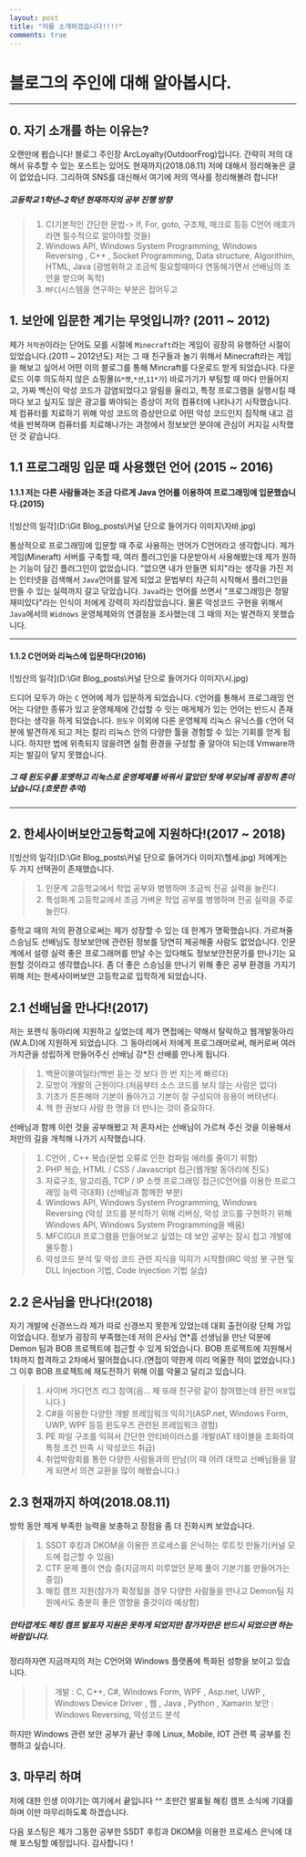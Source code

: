```yaml
---
layout: post
title: "저를 소개하겠습니다!!!!"
comments: true
---
```


# 블로그의 주인에 대해 알아봅시다.

---
## 0. 자기 소개를 하는 이유는?

오랜만에 뵙습니다! 블로그 주인장 ArcLoyalty(OutdoorFrog)입니다.
간략히 저의 대해서 유추할 수 있는 포스트는 있어도 현재까지(2018.08.11) 저에 대해서 정리해놓은 글이 없었습니다.
그리하여 SNS를 대신해서 여기에 저의 역사를 정리해볼려 합니다!

##### 고등학교 1학년~2학년 현재까지의 공부 진행 방향

> 1. C(기본적인 간단한 문법-> If, For, goto, 구조체, 매크로 등등 C언어 애호가라면 필수적으로 알아야할 것들)
> 2. Windows API, Windows System Programming, Windows Reversing , C++ , Socket Programming, Data structure, Algorithim, HTML, Java
> (광범위하고 조금씩 필요할때마다 연동해가면서 선배님의 조언을 받으며 독학)
> 3. `MFC`(시스템을 연구하는 부분은 접어두고 


## 1. 보안에 입문한 계기는 무엇입니까? (2011 ~ 2012)

제가 `저작권`이라는 단어도 모를 시절에 `Minecraft`라는 게임이 굉장히 유행하던 시절이 있었습니다.(2011 ~ 2012년도)
저는 그 때 친구들과 놀기 위해서 Minecraft라는 게임을 해보고 싶어서 어떤 이의 블로그를 통해 Mincraft를 다운로드 받게 되었습니다.
다운로드 이후 의도하지 않은 쇼핑몰(`G*켓`,`*션`,`11*가`) 바로가기가 부팅할 때 마다 만들어지고, 가짜 백신이 악성 코드가 감염되었다고 알림을 울리고, 특정 프로그램을 실행시킬 때마다 보고 싶지도 않은 광고를 봐야되는 증상이 저의 컴퓨터에 나타나기 시작했습니다. 
제 컴퓨터를 치료하기 위해 악성 코드의 증상만으로 어떤 악성 코드인지 짐작해 내고 검색을 반복하며 컴퓨터를 치료해나가는 과정에서 정보보안 분야에 관심이 커지길 시작했던 것 같습니다.

## 1.1 프로그래밍 입문 때 사용했던 언어 (2015 ~ 2016)

#### 1.1.1 저는 다른 사람들과는 조금 다르게 Java 언어를 이용하여 프로그래밍에 입문했습니다.(2015)

![빙산의 일각](D:\Git Blog\_posts\커널 단으로 들어가다 이미지\자바.jpg)

통상적으로 프로그래밍에 입문할 때 주로 사용하는 언어가 C언어라고 생각합니다.
제가 게임(Mineraft) 서버를 구축할 때, 여러 플러그인을 다운받아서 사용해봤는데 제가 원하는 기능이 담긴 플러그인이 없었습니다.
"없으면 내가 만들면 되지"라는 생각을 가진 저는 인터넷을 검색해서 `Java`언어를 알게 되었고 문법부터 차근히 시작해서 플러그인을 만들 수 있는 실력까지 갈고 닦았습니다.
`Java`라는 언어를 쓰면서 "프로그래밍은 정말 재미있다"라는 인식이 저에게 강력히 자리잡았습니다.
물론 악성코드 구현을 위해서 `Java`에서의 `Widnows` 운영체제와의 연결점을 조사했는데 그 때의 저는 발견하지 못했습니다.

---


#### 1.1.2 C언어와 리눅스에 입문하다!(2016)

![빙산의 일각](D:\Git Blog\_posts\커널 단으로 들어가다 이미지\시.jpg)

드디어 모두가 아는 `C` 언어에 제가 입문하게 되었습니다.
`C`언어를 통해서 프로그래밍 언어는 다양한 종류가 있고 운영체제에 간섭할 수 잇는 매게체가 있는 언어는 반드시 존재한다는 생각을 하게 되었습니다.
`윈도우` 이외에 다른 운영체제 리눅스 유닉스를 `C`언어 덕분에 발견하게 되고 저는 칼리 리눅스 안의 다양한 툴을 경험할 수 있는 기회를 얻게 됩니다. 하지만 법에 위촉되지 않을려면 실험 환경을 구성할 줄 알아야 되는데 Vmware까지는 발길이 닿지 못했습니다.
##### 그 때 윈도우를 포멧하고 리눅스로 운영체제를 바꿔서 깔았던 탓에 부모님께 굉장히 혼이 났습니다.(흐뭇한 추억)

---


## 2. 한세사이버보안고등학교에 지원하다!(2017 ~ 2018)
![빙산의 일각](D:\Git Blog\_posts\커널 단으로 들어가다 이미지\헬세.jpg)
저에게는 두 가지 선택권이 존재했습니다.
> 1. 인문계 고등학교에서 학업 공부와 병행하며 조금씩 전공 실력을 늘린다.
> 2. 특성화계 고등학교에서 조금 가벼운 학업 공부를 병행하며 전공 실력을 주로 늘린다.

중학교 때의 저의 환경으로써는 제가 성장할 수 있는 데 한계가 명확했습니다.
가르쳐줄 스승님도 선배님도 정보보안에 관련된 정보를 당연히 제공해줄 사람도 없었습니다.
인문계에서 설령 실력 좋은 프로그래머를 만날 수는 있다해도 정보보안전문가를 만나기는 요원할 것이라고 생각했습니다.
좀 더 좋은 스승님을 만나기 위해 좋은 공부 환경을 가지기 위해 저는 한세사이버보안 고등학교로 입학하게 되었습니다.

## 2.1 선배님을 만나다!(2017)

저는 포렌식 동아리에 지원하고 싶었는데 제가 면접에는 약해서 탈락하고 웹개발동아리(W.A.D)에 지원하게 되었습니다.
그 동아리에서 저에게 프로그래머로써, 해커로써 여러 가치관을 성립하게 만들어주신 선배님 강*진 선배를 만나게 됩니다.

> 1. 백문이불여일타(백번 듣는 것 보다 한 번 치는게 빠르다)
> 2. 모방이 개발의 근원이다.(처음부터 소스 코드를 보지 않는 사람은 없다)
> 3. 기초가 튼튼해야 기본이 돌아가고 기본이 잘 구성되야 응용이 버텨낸다.
> 4. 책 한 권보다 사람 한 명을 더 만나는 것이 중요하다.

선배님과 함께 이런 것을 공부해봤고 저 혼자서는 선배님이 가르쳐 주신 것을 이용해서 저만의 길을 개척해 나가기 시작했습니다.

> 1. C언어 , C++ 복습(문법 오류로 인한 컴파일 에러를 줄이기 위함)
> 2. PHP 복습, HTML / CSS / Javascript 접근(웹개발 동아리에 진도)
> 3. 자료구조, 알고리즘, TCP / IP 소켓 프로그래밍 접근(C언어를 이용한 프로그래밍 능력 극대화) (선배님과 함께한 부분)
> 4. Windows API, Windows System Programming, Windows Reversing
> (악성 코드를 분석하기 위해 리버싱, 악성 코드를 구현하기 위해 Windows API, Windows System Programming을 배움)
> 5. MFC(GUI 프로그램을 만들어보고 싶었는 데 보안 공부는 잠시 접고 개발에 몰두함.)
> 6. 악성코드 분석 및 악성 코드 관련 지식을 익히기 시작함(IRC 악성 봇 구현 및 DLL Injection 기법, Code Injection 기법 실습)

## 2.2 은사님을 만나다!(2018)

자기 개발에 신경쓰느라 제가 따로 신경쓰지 못한게 있었는데 대회 출전이랑 단체 가입이었습니다.
정보가 굉장히 부족했는데 저의 은사님 연*흠 선생님을 만난 덕분에 Demon 팀과 BOB 프로젝트에 접근할 수 있게 되었습니다.
BOB 프로젝트에 지원해서 1차까지 합격하고 2차에서 떨어졌습니다.(면접이 약한게 이리 억울한 적이 없었습니다.)
그 이후 BOB 프로젝트에 재도전하기 위해 이를 악물고 달리고 있습니다.

> 1. 사이버 가디언즈 리그 참여(음... 제 또래 친구랑 같이 참여했는데 완전 `여포`입니다.)
> 2. C#을 이용한 다양한 개발 프레임워크 익히기(ASP.net, Windows Form, UWP, WPF 등등 윈도우즈 관련된 프레임워크 경험)
> 3. PE 파일 구조를 익혀서 간단한 안티바이러스를 개발(IAT 테이블을 조회하여 특정 조건 만족 시 악성코드 취급)
> 4. 취업박람회를 통한 다양한 사람들과의 만남(이 때 어려 대학교 선배님들을 알게 되면서 의견 교환을 많이 해봤습니다.)

## 2.3 현재까지 하여(2018.08.11)

방학 동안 제게 부족한 능력을 보충하고 장점을 좀 더 진화시켜 보았습니다.
> 1. SSDT 후킹과 DKOM을 이용한 프로세스를 은닉하는 루트킷 만들기(커널 모드에 접근할 수 있음)
> 2. CTF 문제 풀이 연습 중(지금까지 미루었던 문제 풀이 기본기를 만들어가는 중임)
> 3. 해킹 캠프 지원(참가가 확정됬을 경우 다양한 사람들을 만나고 Demon팀 지원에서도 충분히 좋은 영향을 줄것이라 예상함)

##### 안타깝게도 해킹 캠프 발표자 지원은 못하게 되었지만 참가자만은 반드시 되었으면 하는 바람입니다.

정리하자면 지금까지의 저는 C언어와 Windows 플랫폼에 특화된 성향을 보이고 있습니다.

> > 개발 : C, C++, C#, Windows Form, WPF , Asp.net, UWP , Windows Device Driver , 웹 , Java , Python , Xamarin
> 보안 : Windows Reversing, 악성코드 분석

하지만 Windows 관련 보안 공부가 끝난 후에 Linux, Mobile, IOT 관련 쪽 공부를 진행하고 싶습니다.


## 3. 마무리 하며

저에 대한 인생 이야기는 여기에서 끝입니다 ^^
조만간 발표될 해킹 캠프 소식에 기대를 하며 이만 마무리하도록 하겠습니다.

다음 포스팅은 제가 그동한 공부한 SSDT 후킹과 DKOM을 이용한 프로세스 은닉에 대해 포스팅할 예정입니다. 감사합니다 !